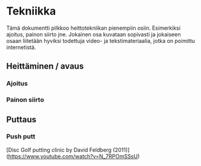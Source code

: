 # Tekniikka

Tämä dokumentti pilkkoo heittotekniikan pienempiin osiin. Esimerkiksi ajoitus, painon siirto jne. Jokainen osa kuvataan sopivasti ja jokaiseen osaan liitetään hyviksi todettuja video- ja tekstimateriaalia, jotka on poimittu internetistä.

## Heittäminen / avaus

### Ajoitus


### Painon siirto 



## Puttaus

### Push putt

[Disc Golf putting clinic by David Feldberg (2011)] (https://www.youtube.com/watch?v=N_7RPOmSSsU)



